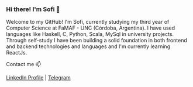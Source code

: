 ### Hi there! I'm Sofi  👋 

Welcome to my GitHub! I'm Sofi, currently studying my third year of Computer Science at FaMAF - UNC (Córdoba, Argentina). 
I have used languages like Haskell, C, Python, Scala, MySql in university projects. 
Through self-study I have been building a solid foundation in both frontend and backend technologies and languages and I'm currently learning ReactJs. 

Contact me 📫

 [LinkedIn Profile](https://www.linkedin.com/in/sofia-galfre) | 
 [Telegram](https://t.me/sofigalfre) 

<!--
**sofi-g/sofi-g** is a ✨ _special_ ✨ repository because its `README.md` (this file) appears on your GitHub profile.

Here are some ideas to get you started:

- 🔭 I’m currently working on ...
- 🌱 I’m currently learning ...
- 👯 I’m looking to collaborate on ...
- 🤔 I’m looking for help with ...
- 💬 Ask me about ...
- 📫 How to reach me: ...
- 😄 Pronouns: ...
- ⚡ Fun fact: ...
-->
